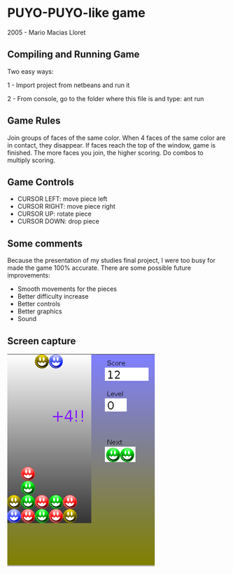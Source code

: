 PUYO-PUYO-like game
===================
2005 - Mario Macias Lloret

Compiling and Running Game
--------------------------
Two easy ways:

1 - Import project from netbeans and run it

2 - From console, go to the folder where this file is and type: ant run


Game Rules
----------
Join groups of faces of the same color. When 4 faces of the same color are in
contact, they disappear. If faces reach the top of the window, game is finished.
The more faces you join, the higher scoring. Do combos to multiply scoring.

Game Controls
-------------
- CURSOR LEFT: move piece left
- CURSOR RIGHT: move piece right
- CURSOR UP: rotate piece
- CURSOR DOWN: drop piece

Some comments
-------------
Because the presentation of my studies final project, I were too busy for made
the game 100% accurate. There are some possible future improvements:

- Smooth movements for the pieces
- Better difficulty increase
- Better controls
- Better graphics
- Sound

Screen capture
--------------
![Screen capture](shot.png "Screen capture")
